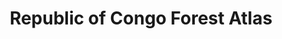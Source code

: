 ---
title: 'Republic of Congo Forest Atlas'
slug: 'republic-congo-forest-atlas'
thumbnail: '/assets/images/gallery/'
published: true
categories: [gallery]
description: 'View an interactive map with land-use data for the Congo.'
href: 'http://cog.forest-atlas.org'
href_target: '_blank'
href_text: 'Launch App'
href_class: 'btn green medium mobile-friendly'
source: 'World Resources Institute and Ministry of Economy and Sustainable Forestry Development of the Congo'
filters: 'africa, data, global-forest-watch, maps, mining, map-builder'
---